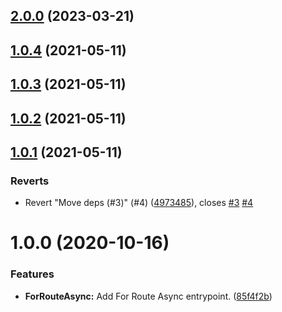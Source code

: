 ## [2.0.0](https://github.com/sethdix/nest-azure-ad-tokenator/compare/v1.0.4...v2.0.0) (2023-03-21)

## [1.0.4](https://github.com/sethdix/nest-azure-ad-tokenator/compare/v1.0.3...v1.0.4) (2021-05-11)

## [1.0.3](https://github.com/sethdix/nest-azure-ad-tokenator/compare/v1.0.2...v1.0.3) (2021-05-11)

## [1.0.2](https://github.com/sethdix/nest-azure-ad-tokenator/compare/v1.0.1...v1.0.2) (2021-05-11)

## [1.0.1](https://github.com/sethdix/nest-azure-ad-tokenator/compare/v1.0.0...v1.0.1) (2021-05-11)

### Reverts

- Revert "Move deps (#3)" (#4) ([4973485](https://github.com/sethdix/nest-azure-ad-tokenator/commit/4973485a273d87057e2f9dfd4e533ec4e771c61d)), closes [#3](https://github.com/sethdix/nest-azure-ad-tokenator/issues/3) [#4](https://github.com/sethdix/nest-azure-ad-tokenator/issues/4)

# 1.0.0 (2020-10-16)

### Features

- **ForRouteAsync:** Add For Route Async entrypoint. ([85f4f2b](https://github.com/sethdix/nest-azure-ad-tokenator/commit/85f4f2b15d711fc14acf1bb4d57d836c9886e9ae))
